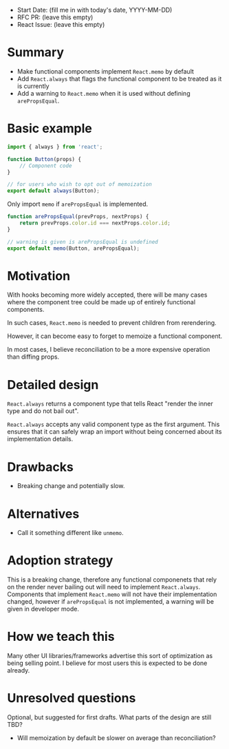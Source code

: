 -   Start Date: (fill me in with today's date, YYYY-MM-DD)
-   RFC PR: (leave this empty)
-   React Issue: (leave this empty)

# Summary

-   Make functional components implement `React.memo` by default
-   Add `React.always` that flags the functional component to be treated as it is currently
-   Add a warning to `React.memo` when it is used without defining `arePropsEqual`.

# Basic example

```js
import { always } from 'react';

function Button(props) {
    // Component code
}

// for users who wish to opt out of memoization
export default always(Button);
```

Only import `memo` if `arePropsEqual` is implemented.

```js
function arePropsEqual(prevProps, nextProps) {
    return prevProps.color.id === nextProps.color.id;
}

// warning is given is arePropsEqual is undefined
export default memo(Button, arePropsEqual);
```

# Motivation

With hooks becoming more widely accepted, there will be many cases where the component tree could be made up of entirely functional components.

In such cases, `React.memo` is needed to prevent children from rerendering.

However, it can become easy to forget to memoize a functional component.

In most cases, I believe reconciliation to be a more expensive operation than diffing props.

# Detailed design

`React.always` returns a component type that tells React "render the inner type and do not bail out".

`React.always` accepts any valid component type as the first argument. This ensures that it can safely wrap an import without being concerned about its implementation details.

# Drawbacks

-   Breaking change and potentially slow.

# Alternatives

-   Call it something different like `unmemo`.

# Adoption strategy

This is a breaking change, therefore any functional componenets that rely on the render never bailing out will need to implement `React.always`. Components that implement `React.memo` will not have their implementation changed, however if `arePropsEqual` is not implemented, a warning will be given in developer mode.

# How we teach this

Many other UI libraries/frameworks advertise this sort of optimization as being selling point. I believe for most users this is expected to be done already.

# Unresolved questions

Optional, but suggested for first drafts. What parts of the design are still
TBD?

-   Will memoization by default be slower on average than reconciliation?
